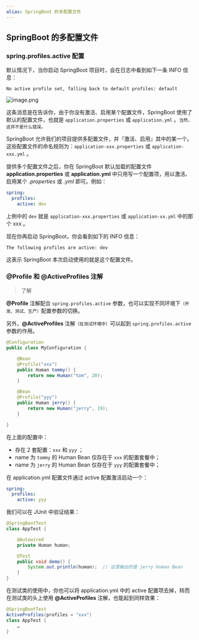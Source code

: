 ```yaml
---
alias: SpringBoot 的多配置文件
---
```


## SpringBoot 的多配置文件

### spring.profiles.active 配置

默认情况下，当你启动 SpringBoot 项目时，会在日志中看到如下一条 INFO 信息：

``` txt:no-line-numbers
No active profile set, falling back to default profiles: default
```

![image.png](https://woniumd.oss-cn-hangzhou.aliyuncs.com/java/hemiao/20230110165935.png)


这条消息是在告诉你，由于你没有激活、启用某个配置文件，SpringBoot 使用了默认的配置文件，也就是 `application.properties` 或 `application.yml` 。<small>当然，这并不是什么错误。</small>

SpringBoot 允许我们的项目提供多配置文件，并『激活、启用』其中的某一个。这些配置文件的命名规则为：`application-xxx.properties` 或 `application-xxx.yml` 。

提供多个配置文件之后，你在 SpringBoot 默认加载的配置文件 **application.properties** 或 **application.yml** 中只用写一个配置项，用以激活、启用某个 *.properties* 或 *.yml* 即可。例如：

```yaml
spring:
  profiles:
    active: dev
```

上例中的 `dev` 就是 `application-xxx.properties` 或 `application-xx.yml` 中的那个 xxx 。

现在你再启动 SpringBoot，你会看到如下的 INFO 信息：

``` txt:no-line-numbers
The following profiles are active: dev
```

这表示 SpringBoot 本次启动使用的就是这个配置文件。


### @Profile 和 @ActiveProfiles 注解 

> 了解

**@Profile** 注解配合 `spring.profiles.active` 参数，也可以实现不同环境下<small>（开发、测试、生产）</small>配置参数的切换。

另外，**@ActiveProfiles** 注解<small>（在测试环境中）</small>可以起到 `spring.profiles.active` 参数的作用。

```java
@Configuration
public class MyConfiguration {

    @Bean
    @Profile("xxx")
    public Human tommy() {
        return new Human("tom", 20);
    }

    @Bean
    @Profile("yyy")
    public Human jerry() {
        return new Human("jerry", 19);
    }

}
```

在上面的配置中：

- 存在 2 套配置：`xxx` 和 `yyy` ；
- name 为 `tommy` 的 Human Bean 仅存在于 `xxx` 的配置套餐中；
- name 为 `jerry` 的 Human Bean 仅存在于 `yyy` 的配置套餐中；

在 application.yml 配置文件通过 active 配置激活启动一个：

```yaml
spring:
  profiles:
    active: yyy
```

我们可以在 JUnit 中验证结果：

```java
@SpringBootTest
class AppTest {

    @Autowired
    private Human human;

    @Test
    public void demo() {
        System.out.println(human);  // 这里输出的是 jerry Human Bean
    }
}
```

在测试类的使用中，你也可以将 application.yml 中的 active 配置项去掉，转而在测试类的头上使用 **@ActiveProfiles** 注解，也能起到同样效果：

```java
@SpringBootTest
ActiveProfiles(profiles = "xxx")
class AppTest {
    …
}
```
